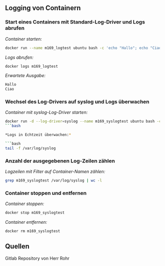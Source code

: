 ## Logging von Containern

### Start eines Containers mit Standard-Log-Driver und Logs abrufen

*Container starten:*

```bash
docker run --name m169_logtest ubuntu bash -c 'echo "Hallo"; echo "Ciao" >&2'
```

*Logs abrufen:*

```bash
docker logs m169_logtest
```

*Erwartete Ausgabe:*

```bash
Hallo
Ciao
```

### Wechsel des Log-Drivers auf syslog und Logs überwachen

*Container mit syslog-Log-Driver starten:*

```bash
docker run -d --log-driver=syslog --name m169_syslogtest ubuntu bash -c 'i=0; while true; do i=$((i+1)); echo "docker $i"; sleep 1; done;'
```bash

*Logs in Echtzeit überwachen:*

```bash
tail -f /var/log/syslog
```

### Anzahl der ausgegebenen Log-Zeilen zählen

*Logzeilen mit Filter auf Container-Namen zählen:*

```bash
grep m169_syslogtest /var/log/syslog | wc -l
```

### Container stoppen und entfernen

*Container stoppen:*

```bash
docker stop m169_syslogtest
```

*Container entfernen:*

```bash
docker rm m169_syslogtest
```

## Quellen

Gitlab Repository von Herr Rohr 
